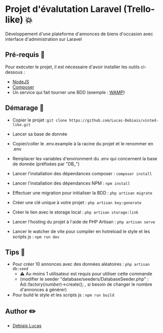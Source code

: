 # Projet d'évalutation Laravel (Trello-like) 💥

Développement d'une plateforme d'annonces de biens d'occasion avec interface d'administration sur Laravel

## Pré-requis 🎯
Pour exécuter le projet, il est nécessaire d'avoir installer les outils ci-dessous :

- [NodeJS](https://nodejs.org)
- [Composer](https://getcomposer.org/)
- Un service qui fait tourner une BDD (exemple : [WAMP](https://www.wampserver.com/))

## Démarage 🚀

- Copier le projet :``` git clone https://github.com/Lucas-Debiais/vinted-like.git ```

- Lancer sa base de donnée
- Copier/coller le .env.example à la racine du projet et le renommer en .env
- Remplacer les variables d'environment du .env qui concernent la base de donnée (préfixées par "DB_")
- Lancer l'installation des dépendances composer : ``` composer install ```
- Lancer l'installation des dépendances NPM : ``` npm install ```
- Effectuer une migration pour initialiser la BDD : ``` php artisan migrate ```
- Créer une clé unique à votre projet : ``` php artisan key:generate ```
- Créer le lien avec le storage local : ``` php artisan storage:link ```
- Lancer l'hosting du projet à l'aide de PHP Artisan : ``` php artisan serve ```
- Lancer le watcher de vite pour compiler en hotreload le style et les scripts js : ``` npm run dev ```

## Tips 🤫

- Pour créer 10 annonces avec des données aléatoires : ``` php artisan db:seed ```
  - ⚠️ Au moins 1 utilisateur est requis pour utiliser cette commande
  - (modifier le seeder "database/seeders/DatabaseSeeder.php" : Ad::factory(<i>number</i>)->create(); , si besoin de changer
  le nombre d'annonces à générer)
- Pour build le style et les scripts js : ``` npm run build ```

## Author ✏️
- [Debiais Lucas](https://github.com/Lucas-Debiais)


